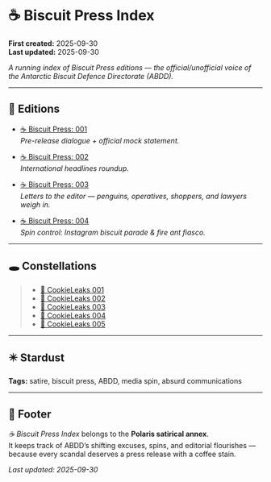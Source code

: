 # ☕️ Biscuit Press Index  

**First created:** 2025-09-30  
**Last updated:** 2025-09-30  

*A running index of Biscuit Press editions — the official/unofficial voice of the Antarctic Biscuit Defence Directorate (ABDD).*  

---

## 📜 Editions  

- [☕️ Biscuit Press: 001](./☕️_press_release_001.md)  
  *Pre-release dialogue + official mock statement.*  

- [☕️ Biscuit Press: 002](./☕️_press_release_002.md)  
  *International headlines roundup.*  

- [☕️ Biscuit Press: 003](./☕️_press_release_003.md)  
  *Letters to the editor — penguins, operatives, shoppers, and lawyers weigh in.*  

- [☕️ Biscuit Press: 004](./☕️_press_release_004.md)  
  *Spin control: Instagram biscuit parade & fire ant fiasco.*  

---

## 🕳 Constellations  

> - [🍪 CookieLeaks 001](./🍪_cookie_leaks_001.md)  
> - [🍪 CookieLeaks 002](./🍪_cookie_leaks_002.md)  
> - [🍪 CookieLeaks 003](./🍪_cookie_leaks_003.md)  
> - [🍪 CookieLeaks 004](./🍪_cookie_leaks_004.md)  
> - [🍪 CookieLeaks 005](./🍪_cookie_leaks_005.md)  

---

## ✴️ Stardust  

**Tags:** satire, biscuit press, ABDD, media spin, absurd communications  

---

## 🏮 Footer  

*☕️ Biscuit Press Index* belongs to the **Polaris satirical annex**.  
It keeps track of ABDD’s shifting excuses, spins, and editorial flourishes —  
because every scandal deserves a press release with a coffee stain.  

_Last updated: 2025-09-30_  
